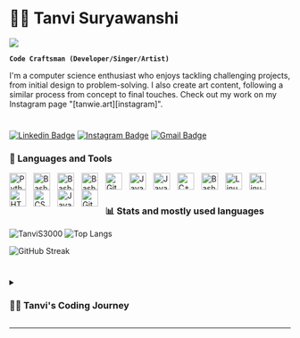 # 🚴‍♀ Tanvi Suryawanshi
![](https://komarev.com/ghpvc/?username=TanviS3000&color=ff69b4)



**`Code Craftsman (Developer/Singer/Artist)`**

I'm a computer science enthusiast who enjoys tackling challenging projects, from initial design to problem-solving. I also create art content, following a similar process from concept to final touches. Check out my work on my Instagram page "[tanwie.art][instagram]".
# 
[![Linkedin Badge](https://img.shields.io/badge/-TanviSuryawanshi-blue?style=flat-square&logo=Linkedin&logoColor=white&link=https://www.linkedin.com/in/tanvisuryavanshi/)]([https://www.linkedin.com/in/tanvisuryavanshi/](https://www.linkedin.com/in/tanvi-suryawanshi-aa90042b6/))
[![Instagram Badge](https://img.shields.io/badge/-tanwie.art-purple?style=flat-square&logo=instagram&logoColor=white&link=https://instagram.com/tanwie.art/)](https://instagram.com/tanwie.art)
[![Gmail Badge](https://img.shields.io/badge/-tanvisuryavanshi01@gmail.com-c14438?style=flat-square&logo=Gmail&logoColor=white&link=mailto:tanvisuryavanshi01@gmail.com)](mailto:tanvisuryavanshi01@gmail.com)


### 🎁 Languages and Tools

<img align="left" alt="Python" width="30px" style="padding-right:10px;" src="https://cdn.jsdelivr.net/gh/devicons/devicon/icons/python/python-plain.svg" />
<img align="left" alt="Bash" width="30px" style="padding-right:10px;" src="https://cdn.jsdelivr.net/gh/devicons/devicon/icons/pycharm/pycharm-original.svg" />
<img align="left" alt="Bash" width="30px" style="padding-right:10px;" src="https://cdn.jsdelivr.net/gh/devicons/devicon/icons/anaconda/anaconda-original.svg" />       
<img align="left" alt="Bash" width="30px" style="padding-right:10px;" src="https://cdn.jsdelivr.net/gh/devicons/devicon/icons/r/r-original.svg" />
<img align="left" alt="GitHub" width="30px" style="padding-right:10px;" src="https://cdn.jsdelivr.net/gh/devicons/devicon/icons/mysql/mysql-original.svg" />
<img align="left" alt="Java" width="30px" style="padding-right:10px;" src="https://cdn.jsdelivr.net/gh/devicons/devicon/icons/java/java-original.svg"/>
<img align="left" alt="Java" width="30px" style="padding-right:10px;" src="https://cdn.jsdelivr.net/gh/devicons/devicon/icons/c/c-original.svg" />      
<img align="left" alt="C++" width="30px" style="padding-right:10px;" src="https://cdn.jsdelivr.net/gh/devicons/devicon/icons/cplusplus/cplusplus-line.svg" />
<img align="left" alt="Bash" width="30px" style="padding-right:10px;" src="https://cdn.jsdelivr.net/gh/devicons/devicon/icons/bash/bash-original.svg" />
<img align="left" alt="Linux" width="30px" style="padding-right:10px;" src="https://cdn.jsdelivr.net/gh/devicons/devicon/icons/linux/linux-original.svg" />
<img align="left" alt="Linux" width="30px" style="padding-right:10px;" src="https://cdn.jsdelivr.net/gh/devicons/devicon/icons/androidstudio/androidstudio-original.svg" />
<img align="left" alt="HTML" width="30px" style="padding-right:10px;" src="https://cdn.jsdelivr.net/gh/devicons/devicon/icons/html5/html5-plain.svg" />
<img align="left" alt="CSS" width="30px" style="padding-right:10px;" src="https://cdn.jsdelivr.net/gh/devicons/devicon/icons/css3/css3-plain.svg" />
<img align="left" alt="JavaScript" width="30px" style="padding-right:10px;" src="https://cdn.jsdelivr.net/gh/devicons/devicon/icons/javascript/javascript-plain.svg" />
<img align="left" alt="GitHub" width="30px" style="padding-right:10px;" src="https://cdn.jsdelivr.net/gh/devicons/devicon/icons/github/github-original.svg" />
                    
<br />

#

### 📊 Stats and mostly used languages

![TanviS3000](https://github-readme-stats.vercel.app/api?username=TanviS3000&show_icons=true&theme=gruvbox)
![Top Langs](https://github-readme-stats.vercel.app/api/top-langs/?username=TanviS3000&hide=TeX&layout=compact)

![GitHub Streak](https://streak-stats.demolab.com?user=TanviS3000&theme=gruvbox&border_radius=4.5)

#

<details>
 <summary><h3>👨‍💻 Tanvi's Coding Journey</h3></summary>

I first encountered computer science in junior college and was immediately drawn to it. Recognizing it as my strength, I decided to persue CS degree. Currently, I'm on track to graduate in 2024 and enjoy delving into practical projects in my free time.
</details>

---
#


